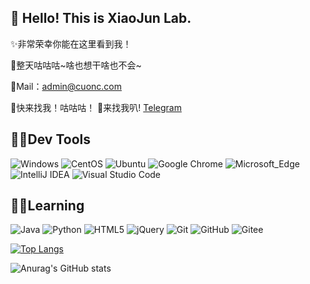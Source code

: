 ## :wave: Hello! This is XiaoJun Lab.
✨非常荣幸你能在这里看到我！

🎉整天咕咕咕~啥也想干啥也不会~

💬Mail：admin@cuonc.com

🙌快来找我！咕咕咕！ 🍔来找我叭! [Telegram](https://t.me/javahtml)

## 🐱‍🚀Dev Tools
![Windows](https://img.shields.io/badge/-Windows_10-0078D6?style=flat&logo=windows&logoColor=white)
![CentOS](https://img.shields.io/badge/-CentOS-A2518D?style=flat&logo=centos&logoColor=white)
![Ubuntu](https://img.shields.io/badge/-Ubuntu-DD4814?style=flat&logo=ubuntu&logoColor=white)
![Google Chrome](https://img.shields.io/badge/-Google_Chrome-DD5044?style=flat&logo=googlechrome&logoColor=white)
![Microsoft_Edge](https://img.shields.io/badge/-Microsoft_Edge-35C9F7?style=flat&logo=MicrosoftEdge&logoColor=white)
![IntelliJ IDEA](https://img.shields.io/badge/-IntelliJ_IDEA-E12669?style=flat&logo=IntelliJIDEA&logoColor=white)
![Visual Studio Code](https://img.shields.io/badge/-Visual_Studio_Code-007ACC?style=flat&logo=visual-studio-code&logoColor=white)

## 🐱‍👤Learning

![Java](https://img.shields.io/badge/-Java-FF2200?style=flat&logo=java)
![Python](https://img.shields.io/badge/-Python-FDD82D?style=flat&logo=python&logoColor=blue)
![HTML5](https://img.shields.io/badge/-HTML5-E34F26?style=flat&logo=html5&logoColor=white)
![jQuery](https://img.shields.io/badge/-jQuery-1A71B5?style=flat&logo=jquery&logoColor=white)
![Git](https://img.shields.io/badge/-Git-F05032?style=flat&logo=git&logoColor=white)
![GitHub](https://img.shields.io/badge/-GitHub-181717?style=flat&logo=github)
![Gitee](https://img.shields.io/badge/-Gitee-181717?style=flat&logo=gitee)  

[![Top Langs](https://github-readme-stats.vercel.app/api/top-langs/?username=LjyLab&layout=compact)](https://github.com/anuraghazra/github-readme-stats)

![Anurag's GitHub stats](https://github-readme-stats.vercel.app/api?username=LjyLab&show_icons=true&theme=radical)

<!-- <p align="center">
  <img src="https://img.gejiba.com/images/74cd1a7ec378a09bc810f4bd46586948.gif" width="90px">
  <br><br>
  <samp>
    :wave: Hello! This is XiaoJun Lab.
    <br>非常荣幸你能在这里看到我！
    <br>
   <br>
    <img src="https://img.gejiba.com/images/dec083e730cee59912b6437d54877bdd.gif" width="200px" align="center">
    <br><br>:coffee: 快来和我做朋友叭! :point_right: 来找我叭!<a href="https://t.me/javahtml">Telegram</a> <a href="https://twitter.com/XiaoJun_Project">Twitter</a>
  </samp>
</p>


<details>
  <summary><b>:telescope: 2021 年的目标</b></summary>
  就好好努力叭！！！
  👋🍔🍟🌭🍿🧂🥓🥚🍳🧇🥞🧈🍞🥨🥯🥖🧀🥗🥙🥪🌮🌯🥫🍖🍗🍠🥩🥟🥠🥡🍱🍙🍚🍛🍜🦪🍣🍤🍥🥮🍢🧆🥘🍲🍝🥣
</details>
 -->


<!--
**LjyLab/LjyLab** is a ✨ _special_ ✨ repository because its `README.md` (this file) appears on your GitHub profile.

Here are some ideas to get you started:

- 🔭 I’m currently working on ...
- 🌱 I’m currently learning ...
- 👯 I’m looking to collaborate on ...
- 🤔 I’m looking for help with ...
- 💬 Ask me about ...
- 📫 How to reach me: ...
- 😄 Pronouns: ...
- ⚡ Fun fact: ...
-->


